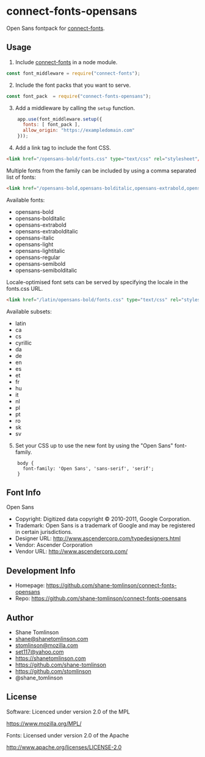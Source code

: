 # connect-fonts-opensans

Open Sans fontpack for [connect-fonts](https://github.com/shane-tomlinson/connect-fonts).

## Usage

1. Include [connect-fonts](https://github.com/shane-tomlinson/connect-fonts) in a node module.
```js
const font_middleware = require("connect-fonts");
```

2. Include the font packs that you want to serve.
```js
const font_pack  = require("connect-fonts-opensans");
```

3. Add a middleware by calling the `setup` function.
```js
    app.use(font_middleware.setup({
      fonts: [ font_pack ],
      allow_origin: "https://exampledomain.com"
    }));
```

4. Add a link tag to include the font CSS.
```html
<link href="/opensans-bold/fonts.css" type="text/css" rel="stylesheet"/ >
```

Multiple fonts from the family can be included by using a comma separated list of fonts:
```html
<link href="/opensans-bold,opensans-bolditalic,opensans-extrabold,opensans-extrabolditalic,opensans-italic,opensans-light,opensans-lightitalic,opensans-regular,opensans-semibold,opensans-semibolditalic/fonts.css" type="text/css" rel="stylesheet"/ >
```

Available fonts:
* opensans-bold
* opensans-bolditalic
* opensans-extrabold
* opensans-extrabolditalic
* opensans-italic
* opensans-light
* opensans-lightitalic
* opensans-regular
* opensans-semibold
* opensans-semibolditalic

Locale-optimised font sets can be served by specifying the locale in the fonts.css URL.
```html
<link href="/latin/opensans-bold/fonts.css" type="text/css" rel="stylesheet"/ >
```

Available subsets:
* latin
* ca
* cs
* cyrillic
* da
* de
* en
* es
* et
* fr
* hu
* it
* nl
* pl
* pt
* ro
* sk
* sv

5. Set your CSS up to use the new font by using the "Open Sans" font-family.
```
    body {
      font-family: 'Open Sans', 'sans-serif', 'serif';
    }
```

## Font Info
Open Sans

* Copyright: Digitized data copyright © 2010-2011, Google Corporation.
* Trademark: Open Sans is a trademark of Google and may be registered in certain jurisdictions.
* Designer URL: http://www.ascendercorp.com/typedesigners.html
* Vendor: Ascender Corporation
* Vendor URL: http://www.ascendercorp.com/

## Development Info
* Homepage: https://github.com/shane-tomlinson/connect-fonts-opensans
* Repo: https://github.com/shane-tomlinson/connect-fonts-opensans

## Author
* Shane Tomlinson
* shane@shanetomlinson.com
* stomlinson@mozilla.com
* set117@yahoo.com
* https://shanetomlinson.com
* https://github.com/shane-tomlinson
* https://github.com/stomlinson
* @shane_tomlinson


## License

Software: Licenced under version 2.0 of the MPL

  https://www.mozilla.org/MPL/

Fonts: Licensed under version 2.0 of the Apache

  http://www.apache.org/licenses/LICENSE-2.0


